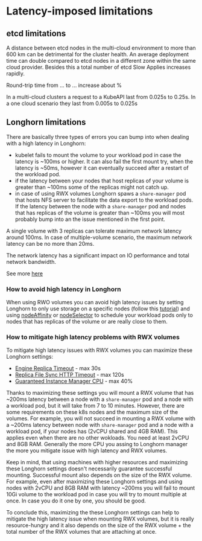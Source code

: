 # Latency-imposed limitations

## etcd limitations

A distance between etcd nodes in the multi-cloud environment to more than 600 km can be detrimental for the cluster health. An average deployment time can double compared to etcd nodes in a different zone within the same cloud provider. Besides this a total number of etcd Slow Applies increases rapidly.

Round-trip time from ... to ... increase about %

In a multi-cloud clusters a request to a KubeAPI last from 0.025s to 0.25s. In a one cloud scenario they last from 0.005s to 0.025s

## Longhorn limitations

There are basically three types of errors you can bump into when dealing with a high latency in Longhorn:

* kubelet fails to mount the volume to your workload pod in case the latency is ~100ms or higher. It can also fail the first mount try, when the latency is ~50ms, however it can eventually succeed after a restart of the workload pod.
* if the latency between your nodes that host replicas of your volume is greater than ~100ms some of the replicas might not catch up.
* in case of using RWX volumes Longhorn spaws a `share-manager` pod that hosts NFS server to facilitate the data export to the workload pods. If the latency between the node with a `share-manager` pod and nodes that has replicas of the volume is greater than ~100ms you will most probably bump into an the issue mentioned in the first point.

A single volume with 3 replicas can tolerate maximum network latency around 100ms. In case of multiple-volume scenario, the maximum network latency can be no more than 20ms.

The network latency has a significant impact on IO performance and total network bandwidth.

See more [here](https://github.com/longhorn/longhorn/issues/1691#issuecomment-729633995)

### How to avoid high latency in Longhorn

When using RWO volumes you can avoid high latency issues by setting Longhorn to only use storage on a specific nodes (follow this [tutorial](https://longhorn.io/kb/tip-only-use-storage-on-a-set-of-nodes/)) and using [nodeAffinity](https://kubernetes.io/docs/tasks/configure-pod-container/assign-pods-nodes-using-node-affinity/) or [nodeSelector](https://kubernetes.io/docs/concepts/scheduling-eviction/assign-pod-node/#nodeselector) to schedule your workload pods only to nodes that has replicas of the volume or are really close to them.

### How to mitigate high latency problems with RWX volumes

To mitigate high latency issues with RWX volumes you can maximize these Longhorn settings:

* [Engine Replica Timeout](https://longhorn.io/docs/1.6.0/references/settings/#engine-to-replica-timeout) - max 30s
* [Replica File Sync HTTP Timeout](https://longhorn.io/docs/1.6.0/references/settings/#timeout-of-http-client-to-replica-file-sync-server) - max 120s
* [Guaranteed Instance Manager CPU](https://longhorn.io/docs/1.6.0/references/settings/#guaranteed-instance-manager-cpu) - max 40%

Thanks to maximizing these settings you will mount a RWX volume that has ~200ms latency between a node with a `share-manager` pod and a node with a workload pod, but it will take from 7 to 10 minutes. However, there are some requirements on these k8s nodes and the maximum size of the volumes. For example, you will not succeed in mounting a RWX volume with a ~200ms latency between node with `share-manager` pod and a node with a workload pod, if your nodes has (2vCPU shared and 4GB RAM). This applies even when there are no other wokloads. You need at least 2vCPU and 8GB RAM. Generally the more CPU you assing to Longhorn manager the more you mitigate issue with high latency and RWX volumes.

Keep in mind, that using machines with higher resources and maximizing these Longhorn settings doesn't necessarily guarantee successful mounting. Successful mount also depends on the size of the RWX volume. For example, even after maximizing these Longhorn settings and using nodes with 2vCPU and 8GB RAM with latency ~200ms you will fail to mount 10Gi volume to the workload pod in case you will try to mount multiple at once. In case you do it one by one, you should be good. 

To conclude this, maximizing the these Longhorn settings can help to mitigate the high latency issue when mounting RWX volumes, but it is really resource-hungry and it also depends on the size of the RWX volume + the total number of the RWX volumes that are attaching at once.
